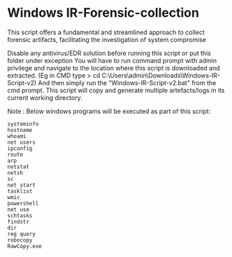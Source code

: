 # Windows IR-Forensic-collection
This script offers a fundamental and streamlined approach to collect forensic artifacts, facilitating the investigation of system compromise

Disable any antivirus/EDR solution before running this script or put this folder under exception
You will have to run command prompt with admin privilege and navigate to the location where this script is downloaded and extracted. (Eg in CMD type > cd C:\Users\admin\Downloads\Windows-IR-Script-v2)
And then simply run the "Windows-IR-Script-v2.bat" from the cmd prompt.
This script will copy and generate multiple artefacts/logs in its current working directory.

Note :
	Below windows programs will be executed as part of this script:
 
	systeminfo
	hostname
	whoami
	net users
	ipconfig
	route
	arp
	netstat
	netsh
	sc
	net start
	tasklist
	wmic
	powershell
	net use
	schtasks
	findstr
	dir
	reg query
	robocopy
	RawCopy.exe
